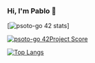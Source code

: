 ### Hi, I'm Pablo 👋

[![psoto-go 42 stats](https://badge42.herokuapp.com/api/stats/psoto-go)]

[![psoto-go 42Project Score](https://badge42.herokuapp.com/api/project/psoto-go/ft_printf)](https://github.com/JaeSeoKim/badge42)

[![Top Langs](https://github-readme-stats.vercel.app/api/top-langs/?username=psoto-go&layout=compact)](https://github.com/psoto-go/github-readme-stats)

<!--
**psoto-go/psoto-go** is a ✨ _special_ ✨ repository because its `README.md` (this file) appears on your GitHub profile.

Here are some ideas to get you started:

- 🔭 I’m currently working on ...
- 🌱 I’m currently learning ...
- 👯 I’m looking to collaborate on ...
- 🤔 I’m looking for help with ...
- 💬 Ask me about ...
- 📫 How to reach me: ...
- 😄 Pronouns: ...
- ⚡ Fun fact: ...
-->
